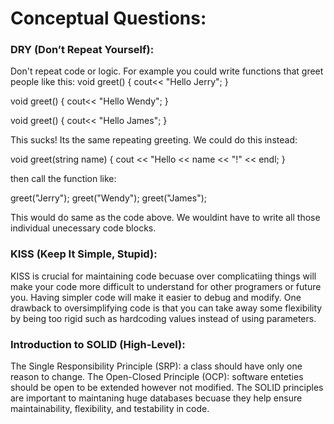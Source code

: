 # Conceptual Questions:

### DRY (Don’t Repeat Yourself):

Don't repeat code or logic. For example you could write functions that greet people like this:
void greet()
{
    cout<< "Hello Jerry";
}

void greet()
{
    cout<< "Hello Wendy";
}

void greet()
{
    cout<< "Hello James";
}

This sucks! Its the same repeating greeting. We could do this instead:

void greet(string name)
{
    cout << "Hello << name << "!" << endl;
}

then call the function like:

greet("Jerry");
greet("Wendy");
greet("James");

This would do same as the code above. We wouldint have to write all those individual
unecessary code blocks.

### KISS (Keep It Simple, Stupid):

KISS is crucial for maintaining code becuase over complicatiing things will make your code
more difficult to understand for other programers or future you. Having simpler code will make
it easier to debug and modify.
One drawback to oversimplifying code is that you can take away some flexibility by being too
rigid such as hardcoding values instead of using parameters. 

### Introduction to SOLID (High-Level):

The Single Responsibility Principle (SRP): a class should have only one reason to change.
The Open-Closed Principle (OCP): software enteties should be open to be extended however
not modified. 
The SOLID principles are important to maintaning huge databases becuase they help
ensure maintainability, flexibility, and testability in code.